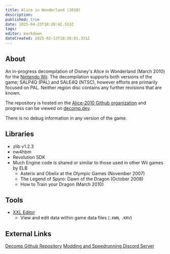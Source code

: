 ```yaml
---
title: Alice in Wonderland (2010)
description: 
published: true
date: 2025-04-23T18:20:42.553Z
tags: 
editor: markdown
dateCreated: 2025-02-13T18:38:01.331Z
---
```


About
---
An in-progress decompilation of Disney's Alice in Wonderland (March 2010) for the [Nintendo Wii](https://wiki.decomp.dev/platforms/gamecube-wii).
The decompilation supports both versions of the game; SALP4Q (PAL) and SALE4Q (NTSC), however efforts are primarily focused on PAL. Neither region disc contains any further revisions that are known.

The repository is hosted on the [Alice-2010 Github organization](https://github.com/Alice-2010) and progress can be viewed on [decomp.dev](https://decomp.dev/Alice-2010/Decomp).

There is no debug information in any version of the game.


Libraries
---
- zlib v1.2.3
- nw4hbm
- Revolution SDK
- Much Engine code is shared or similar to those used in other Wii games by ELB
	- Asterix and Obelix at the Olympic Games (November 2007)
	- The Legend of Spyro: Dawn of the Dragon (October 2008)
  - How to Train your Dragon (March 2010)
  
Tools
---
- [XXL Editor](https://github.com/Alice-2010/XXL-Editor)
	- View and edit data within game data files (`.KWN`, `.KRV`)

External Links
---
[Decomp Github Repository](https://github.com/Alice-2010/Decomp)
[Modding and Speedrunning Discord Server](https://discord.gg/CsKhC3HESA)